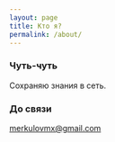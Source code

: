 ```yaml
---
layout: page
title: Кто я?
permalink: /about/
---
```




### Чуть-чуть

Сохраняю знания в сеть.

### До связи

[merkulovmx@gmail.com](mailto:merkulovmx@gmail.com)
